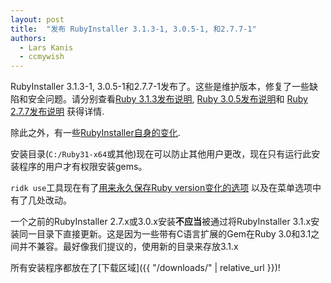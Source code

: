 ```yaml
---
layout: post
title:  "发布 RubyInstaller 3.1.3-1, 3.0.5-1, 和2.7.7-1"
authors:
  - Lars Kanis
  - ccmywish
---
```

RubyInstaller 3.1.3-1, 3.0.5-1和2.7.7-1发布了。这些是维护版本，修复了一些缺陷和安全问题。请分别查看[Ruby 3.1.3发布说明](https://www.ruby-lang.org/en/news/2022/11/24/ruby-3-1-3-released/), [Ruby 3.0.5发布说明](https://www.ruby-lang.org/en/news/2022/11/24/ruby-3-0-5-released/)和 [Ruby 2.7.7发布说明](https://www.ruby-lang.org/en/news/2022/11/24/ruby-2-7-7-released/) 获得详情.

除此之外，有一些[RubyInstaller自身的变化](https://github.com/oneclick/rubyinstaller2/blob/a09714dc05786947d77970f387194aafc1f9e2b3/CHANGELOG-3.1.md#rubyinstaller-313-1---2022-11-27).

安装目录(`C:/Ruby31-x64`或其他)现在可以防止其他用户更改，现在只有运行此安装程序的用户才有权限安装gems。

`ridk use`工具现在有了[用来永久保存Ruby version变化的选项](https://github.com/oneclick/rubyinstaller2/wiki/The-ridk-tool#ridk-use) 以及在菜单选项中有了几处改动。

一个之前的RubyInstaller 2.7.x或3.0.x安装<b>不应当</b>被通过将RubyInstaller 3.1.x安装同一目录下直接更新。这是因为一些带有C语言扩展的Gem在Ruby 3.0和3.1之间并不兼容。最好像我们提议的，使用新的目录来存放3.1.x

所有安装程序都放在了[下载区域]({{ "/downloads/" | relative_url }})!
